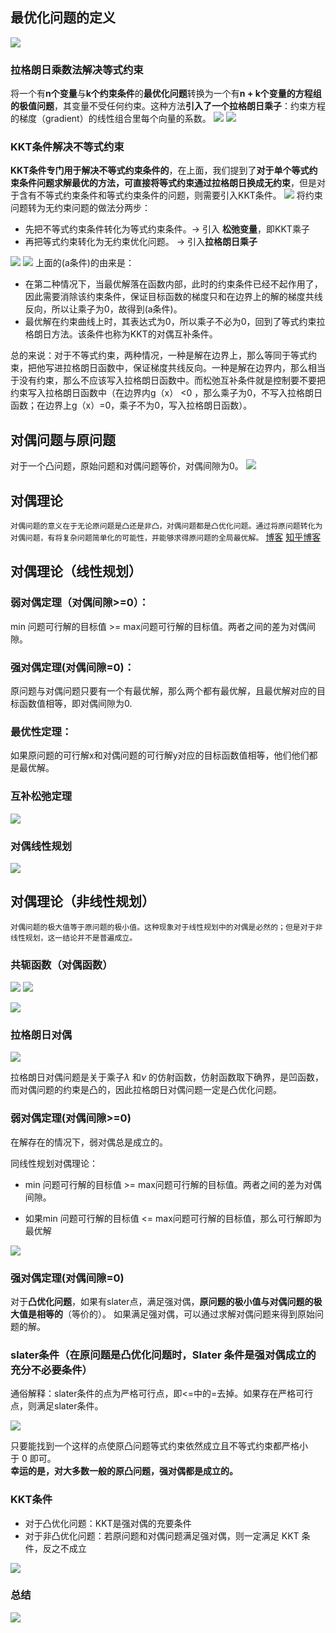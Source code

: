 ## 最优化问题的定义

![](images/优化问题_image_1.png)

### 拉格朗日乘数法解决等式约束

将一个有**n个变量**与**k个约束条件**的**最优化问题**转换为一个有**n + k个变量的方程组的极值问题**，其变量不受任何约束。这种方法**引入了一个拉格朗日乘子**：约束方程的梯度（gradient）的线性组合里每个向量的系数。
![](images/优化问题_image_2.png)
![](images/优化问题_image_3.png)

### KKT条件解决不等式约束

**KKT条件专门用于解决不等式约束条件的**，在上面，我们提到了**对于单个等式约束条件问题求解最优的方法，可直接将等式约束通过拉格朗日换成无约束**，但是对于含有不等式约束条件和等式约束条件的问题，则需要引入KKT条件。
![](images/优化问题_image_4.png)
将约束问题转为无约束问题的做法分两步：
- 先把不等式约束条件转化为等式约束条件。-> 引入 **松弛变量**，即KKT乘子
- 再把等式约束转化为无约束优化问题。 ->  引入**拉格朗日乘子**

![](images/优化问题_image_5.png)
![](images/优化问题_image_6.png)
上面的(a条件)的由来是：
- 在第二种情况下，当最优解落在函数内部，此时的约束条件已经不起作用了，因此需要消除该约束条件，保证目标函数的梯度只和在边界上的解的梯度共线反向，所以让乘子为0，故得到(a条件)。
- 最优解在约束曲线上时，其表达式为0，所以乘子不必为0，回到了等式约束拉格朗日方法。该条件也称为KKT的对偶互补条件。

总的来说：对于不等式约束，两种情况，一种是解在边界上，那么等同于等式约束，把他写进拉格朗日函数中，保证梯度共线反向。一种是解在边界内，那么相当于没有约束，那么不应该写入拉格朗日函数中。而松弛互补条件就是控制要不要把约束写入拉格朗日函数中（在边界内g（x） <0 ，那么乘子为0，不写入拉格朗日函数；在边界上g（x）=0，乘子不为0，写入拉格朗日函数）。

## 对偶问题与原问题

对于一个凸问题，原始问题和对偶问题等价，对偶间隙为0。
 ![](images/优化问题_image_7.png)

## 对偶理论

`对偶问题的意义在于无论原问题是凸还是非凸，对偶问题都是凸优化问题。通过将原问题转化为对偶问题，有将复杂问题简单化的可能性，并能够求得原问题的全局最优解。`
[博客](https://www.cnblogs.com/hjd21/p/16601516.html)
[知乎博客](https://zhuanlan.zhihu.com/p/103961917)

## 对偶理论（线性规划）

### 弱对偶定理（对偶间隙>=0）：

min 问题可行解的目标值  >= max问题可行解的目标值。两者之间的差为对偶间隙。

### 强对偶定理(对偶间隙=0)：

原问题与对偶问题只要有一个有最优解，那么两个都有最优解，且最优解对应的目标函数值相等，即对偶间隙为0.

### 最优性定理：
如果原问题的可行解x和对偶问题的可行解y对应的目标函数值相等，他们他们都是最优解。


### 互补松弛定理

![](images/优化问题_image_8.png)

### 对偶线性规划

![](images/优化问题_image_9.png)

## 对偶理论（非线性规划）

`对偶问题的极大值等于原问题的极小值。这种现象对于线性规划中的对偶是必然的；但是对于非线性规划，这一结论并不是普遍成立。`

### 共轭函数（对偶函数）

![](images/优化问题_image_10.png)
![](images/优化问题_image_11.png)

![](images/优化问题_image_12.jpg)

### 拉格朗日对偶

![](images/优化问题_image_13.png)

拉格朗日对偶问题是关于乘子$\lambda$ 和$\nu$ 的仿射函数，仿射函数取下确界，是凹函数，而对偶问题的约束是凸的，因此拉格朗日对偶问题一定是凸优化问题。

### 弱对偶定理(对偶间隙>=0)

在解存在的情况下，弱对偶总是成立的。

同线性规划对偶理论：
- min 问题可行解的目标值  >= max问题可行解的目标值。两者之间的差为对偶间隙。

- 如果min 问题可行解的目标值  <=  max问题可行解的目标值，那么可行解即为最优解


![](images/优化问题_image_14.png)

### 强对偶定理(对偶间隙=0)

对于**凸优化问题**，如果有slater点，满足强对偶，**原问题的极小值与对偶问题的极大值是相等的**（等价的）。
如果满足强对偶，可以通过求解对偶问题来得到原始问题的解。
### slater条件（在原问题是凸优化问题时，Slater 条件是强对偶成立的充分不必要条件）


通俗解释：slater条件的点为严格可行点，即<=中的=去掉。如果存在严格可行点，则满足slater条件。

![](images/优化问题_image_15.png)


只要能找到一个这样的点使原凸问题等式约束依然成立且不等式约束都严格小于 0 即可。  
**幸运的是，对大多数一般的原凸问题，强对偶都是成立的。**

### KKT条件

- 对于凸优化问题：KKT是强对偶的充要条件
- 对于非凸优化问题：若原问题和对偶问题满足强对偶，则一定满足 KKT 条件，反之不成立

![](images/优化问题_image_16.png)
### 总结

![](images/优化问题_image_17.png)
